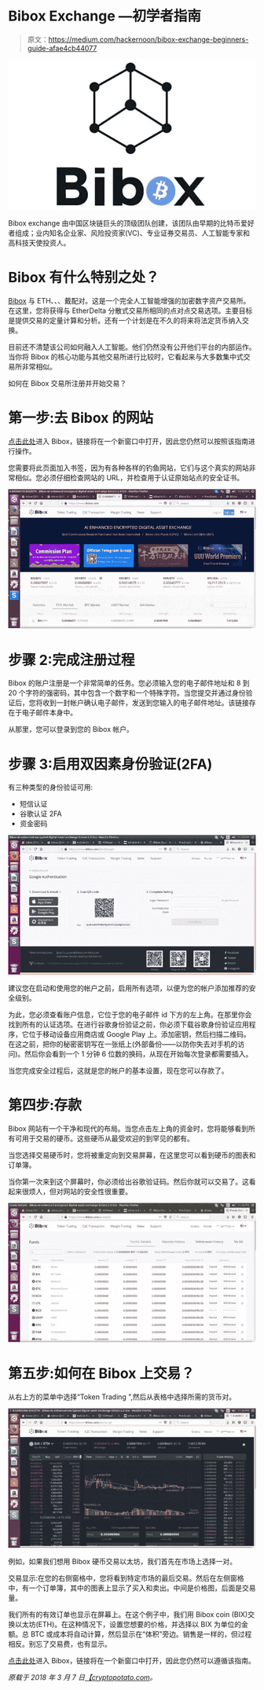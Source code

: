 # Bibox Exchange —初学者指南

> 原文：<https://medium.com/hackernoon/bibox-exchange-beginners-guide-afae4cb44077>

![](img/781b569df8ca37b946bf3e364b81b642.png)

Bibox exchange 由中国区块链巨头的顶级团队创建，该团队由早期的比特币爱好者组成；业内知名企业家、风险投资家(VC)、专业证券交易员、人工智能专家和高科技天使投资人。

# Bibox 有什么特别之处？

[Bibox](https://cryptopotato.com/pl/bibox) 与 ETH、、、戴配对。这是一个完全人工智能增强的加密数字资产交易所。在这里，您将获得与 EtherDelta 分散式交易所相同的点对点交易选项。主要目标是提供交易的定量计算和分析。还有一个计划是在不久的将来将法定货币纳入交换。

目前还不清楚该公司如何融入人工智能。他们仍然没有公开他们平台的内部运作。当你将 Bibox 的核心功能与其他交易所进行比较时，它看起来与大多数集中式交易所非常相似。

如何在 Bibox 交易所注册并开始交易？

# 第一步:去 Bibox 的网站

[点击此处](https://cryptopotato.com/pl/bibox)进入 Bibox，链接将在一个新窗口中打开，因此您仍然可以按照该指南进行操作。

您需要将此页面加入书签，因为有各种各样的钓鱼网站，它们与这个真实的网站非常相似。您必须仔细检查网站的 URL，并检查用于认证原始站点的安全证书。

![](img/28bed930002c04c3ecc6d1d2c5d421ed.png)

# 步骤 2:完成注册过程

Bibox 的账户注册是一个非常简单的任务。您必须输入您的电子邮件地址和 8 到 20 个字符的强密码，其中包含一个数字和一个特殊字符。当您提交并通过身份验证后，您将收到一封帐户确认电子邮件，发送到您输入的电子邮件地址。该链接存在于电子邮件本身中。

从那里，您可以登录到您的 Bibox 帐户。

# 步骤 3:启用双因素身份验证(2FA)

有三种类型的身份验证可用:

*   短信认证
*   谷歌认证 2FA
*   资金密码

![](img/ab690153c5f0c5f94c107e2ad0a721a7.png)

建议您在启动和使用您的帐户之前，启用所有选项，以便为您的帐户添加推荐的安全级别。

为此，您必须查看账户信息，它位于您的电子邮件 id 下方的左上角。在那里你会找到所有的认证选项。在进行谷歌身份验证之前，你必须下载谷歌身份验证应用程序，它位于移动设备应用商店或 Google Play 上。添加密钥，然后扫描二维码。在这之前，把你的秘密密钥写在一张纸上(外部备份——以防你失去对手机的访问)。然后你会看到一个 1 分钟 6 位数的换码，从现在开始每次登录都需要插入。

当您完成安全过程后，这就是您的帐户的基本设置，现在您可以存款了。

# 第四步:存款

Bibox 网站有一个干净和现代的布局。当您点击左上角的资金时，您将能够看到所有可用于交易的硬币。这些硬币从最受欢迎的到罕见的都有。

当您选择交易硬币时，您将被重定向到交易屏幕，在这里您可以看到硬币的图表和订单簿。

当你第一次来到这个屏幕时，你必须给出谷歌验证码。然后你就可以交易了。这看起来很烦人，但对网站的安全性很重要。

![](img/b9bc88d67e5ecf3413d53f47c7f89cf9.png)

# 第五步:如何在 Bibox 上交易？

从右上方的菜单中选择“Token Trading ”,然后从表格中选择所需的货币对。

![](img/a5cc172684a059d3c9e5b96b668ba190.png)

例如，如果我们想用 Bibox 硬币交易以太坊，我们首先在市场上选择一对。

交易显示:在您的右侧窗格中，您将看到特定市场的最后交易。然后在左侧窗格中，有一个订单簿，其中的图表上显示了买入和卖出。中间是价格图，后面是交易量。

我们所有的有效订单也显示在屏幕上。在这个例子中，我们用 Bibox coin (BIX)交换以太坊(ETH)。在这种情况下，设置您想要的价格，并选择以 BIX 为单位的金额。总 BTC 或成本将自动计算，然后显示在“体积”旁边。销售是一样的，但过程相反。别忘了交易费，也有显示。

[点击此处](https://cryptopotato.com/pl/bibox)进入 Bibox，链接将在一个新窗口中打开，因此您仍然可以遵循该指南。

*原载于 2018 年 3 月 7 日*[*【cryptopotato.com*](https://cryptopotato.com/bibox-exchange-beginners-guide/)*。*